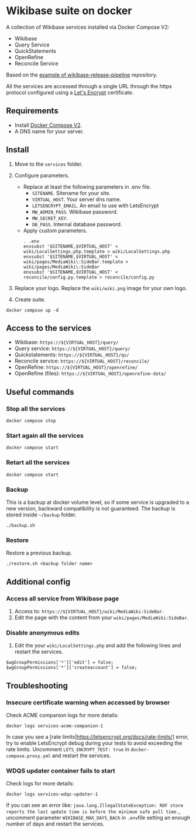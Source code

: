 # Wikibase suite on docker

A collection of Wikibase services installed via Docker Compose V2:
* Wikibase
* Query Service
* QuickStatements
* OpenRefine
* Reconcile Service

Based on the [example of wikibase-release-pipeline](https://github.com/wmde/wikibase-release-pipeline/tree/main/example) repository.

All the services are accessed through a single URL through the https protocol configured using a [Let's Encrypt](https://letsencrypt.org/) certificate.

## Requirements

* Install [Docker Compose V2](https://docs.docker.com/compose/install/).
* A DNS name for your server.

## Install

1. Move to the `services` folder.

2. Configure parameters. 
   * Replace at least the following parameters in .env file.
      * `SITENAME`. Sitename for your site.
      * `VIRTUAL_HOST`. Your server dns name.
      * `LETSENCRYPT_EMAIL`. An email to use with LetsEncrypt
      * `MW_ADMIN_PASS`. Wikibase password.
      * `MW_SECRET_KEY`.
      * `DB_PASS`. Internal database password.
   * Apply custom parameters.
      ```
      . .env
      envsubst '$SITENAME,$VIRTUAL_HOST' < wiki/LocalSettings.php.template > wiki/LocalSettings.php
      envsubst '$SITENAME,$VIRTUAL_HOST' < wiki/pages/MediaWiki\:SideBar.template > wiki/pages/MediaWiki\:SideBar
      envsubst '$SITENAME,$VIRTUAL_HOST' < reconcile/config.py.template > reconcile/config.py
      ```
 
3. Replace your logo. Replace the `wiki/wiki.png` image for your own logo.

4. Create suite.
```
docker compose up -d
```

## Access to the services

* Wikibase: `https://${VIRTUAL_HOST}/query/`
* Query service: `https://${VIRTUAL_HOST}/query/`
* Quickstatements: `https://${VIRTUAL_HOST}/qs/`
* Reconcile service: `https://${VIRTUAL_HOST}/reconcile/`
* OpenRefine: `https://${VIRTUAL_HOST}/openrefine/`
* OpenRefine (files): `https://${VIRTUAL_HOST}/openrefine-data/`

## Useful commands

### Stop all the services
```
docker compose stop
```

### Start again all the services
```
docker compose start
```

### Retart all the services
```
docker compose start
```

### Backup
This is a backup at docker volume level, so if some service is upgraded to a new version, backward compatibility is not guaranteed.
The backup is stored inside `~/backup` folder.
```
./backup.sh
```

### Restore
Restore a previous backup.
```
./restore.sh <backup folder name>
```

## Additional config

### Access all service from Wikibase page

1. Access to: `https://${VIRTUAL_HOST}/wiki/MediaWiki:SideBar`.
2. Edit the page with the content from your `wiki/pages/MediaWiki:SideBar`.

### Disable anonymous edits

1. Edit the your `wiki/LocalSettings.php` and add the following lines and restart the services.
```
$wgGroupPermissions['*']['edit'] = false;
$wgGroupPermissions['*']['createaccount'] = false;
```

## Troubleshooting

### Insecure certificate warning when accessed by browser

Check ACME companion logs for more details:
```
docker logs services-acme-companion-1
```
In case you see a [rate limits|https://letsencrypt.org/docs/rate-limits/] error, try to enable LetsEncrypt debug during your tests to avoid exceeding the rate limits.
Uncomment `LETS_ENCRYPT_TEST: true` in `docker-compose.proxy.yml` and restart the services.

### WDQS updater container fails to start

Check logs for more details:
```
docker logs services-wdqs-updater-1
```

If you can see an error like: `java.lang.IllegalStateException: RDF store reports the last update time is before the minimum safe poll time.`,
uncomment parameter `WIKIBASE_MAX_DAYS_BACK` in `.env`file setting an enough number of days and restart the services.
